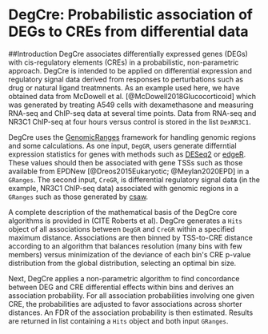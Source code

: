 # DegCre: Probabilistic association of DEGs to CREs from differential data

##Introduction
DegCre associates differentially expressed genes (DEGs) with cis-regulatory elements (CREs) in a probabilistic, non-parametric approach. DegCre is intended to be applied on differential expression and regulatory signal data derived from responses to perturbations such as drug or natural ligand treatmnents. As an example used here, we have obtained data from McDowell et al. [@McDowell2018Glucocorticoid] which was generated by treating A549 cells with dexamethasone and measuring RNA-seq and ChIP-seq data at several time points. Data from RNA-seq and NR3C1 ChIP-seq at four hours versus control is stored in the list `DexNR3C1`.

DegCre uses the [GenomicRanges](https://bioconductor.org/packages/release/bioc/html/GenomicRanges.html) framework for handling genomic regions and some calculations. As one input, `DegGR`, users generate differntial expression statistics for genes with methods such as [DESeq2](https://bioconductor.org/packages/release/bioc/html/DESeq2.html) or [edgeR](https://bioconductor.org/packages/release/bioc/html/edgeR.html). These
values should then be associated with gene TSSs such as those available from EPDNew [@Dreos2015Eukaryotic; @Meylan2020EPD] in a `GRanges`. The second input, `CreGR`, is differential regulatory signal data (in the example, NR3C1 ChIP-seq data) associated with genomic regions in a `GRanges` such as those generated by [csaw](https://bioconductor.org/packages/release/bioc/html/csaw.html). 

A complete description of the mathematical basis of the DegCre core algorithms is provided in (CITE Roberts et al). DegCre generates a `Hits` object of all associations between `DegGR` and `CreGR` within a specified maximum distance.
Associations are then binned by TSS-to-CRE distance according to an algorithm that balances resolution (many bins with few members)
versus minimization of the deviance of each bin's CRE p-value distribution from the global distribution, selecting an optimal bin size.

Next, DegCre applies a non-parametric algorithm to find concordance between DEG and CRE differential effects within bins and derives an association probability.
For all association probabilities involving one given CRE, the probabilities are adjusted to favor associations across shorter distances.
An FDR of the association probability is then estimated. Results are returned in list containing a `Hits` object and both input `GRanges`.
